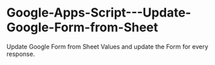 # Google-Apps-Script---Update-Google-Form-from-Sheet
Update Google Form from Sheet Values and update the Form for every response.
